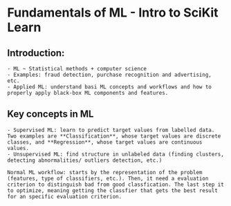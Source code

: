 # Fundamentals of ML - Intro to SciKit Learn

## Introduction:

	- ML ~ Statistical methods + computer science
	- Examples: fraud detection, purchase recognition and advertising, etc.
	- Applied ML: understand basi ML concepts and workflows and how to properly apply black-box ML components and features.

## Key concepts in ML

	- Supervised ML: learn to predict target values from labelled data. Two examples are **Classification**, whose target values are discrete classes, and **Regression**, whose target values are continuous values.
	- Unsupervised ML: find structure in unlabeled data (finding clusters, detecting abnormalities/ outliers detection, etc.)

	Normal ML workflow: starts by the representation of the problem (features, type of classifiers, etc.). Then, it need a evaluation criterion to distinguish bad from good classfication. The last step it to optimize, meaning getting the classfier that gets the best result for an specific evaluation criterion.


